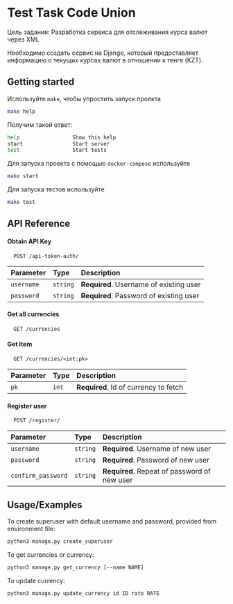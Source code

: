 
# Test Task Code Union

Цель задания: Разработка сервиса для отслеживания курса валют через XML

Необходимо создать сервис на Django, который предоставляет информацию о текущих курсах валют в отношении к тенге (KZT).
## Getting started

Используйте `make`, чтобы упростить запуск проекта

```bash
make help
```

Получим такой ответ:

```bash
help                 Show this help
start                Start server
test                 Start tests
```

Для запуска проекта с помощью `docker-compose` используйте
```bash
make start
```

Для запуска тестов используйте
```bash
make test
```





## API Reference

#### Obtain API Key

```http
  POST /api-token-auth/
```

| Parameter | Type     | Description                       |
| :-------- | :------- | :-------------------------------- |
| `username`| `string` | **Required**. Username of existing user |
| `password`| `string` | **Required**. Password of existing user |

#### Get all currencies

```http
  GET /currencies
```

#### Get item

```http
  GET /currencies/<int:pk>
```

| Parameter | Type     | Description                          |
| :-------- | :------- | :------------------------------------|
| `pk`      | `int`    | **Required**. Id of currency to fetch|


#### Register user

```http
  POST /register/
```

| Parameter | Type     | Description                       |
| :-------- | :------- | :-------------------------------- |
| `username`| `string` | **Required**. Username of new user |
| `password`| `string` | **Required**. Password of new user |
| `confirm_password`| `string` | **Required**. Repeat of password of new user |


## Usage/Examples

To create superuser with default username and password, provided from environment file:

```bash
python3 manage.py create_superuser
```

To get currencies or currency:

```bash
python3 manage.py get_currency [--name NAME]
```

To update currency:
```bash
python3 manage.py update_currency id ID rate RATE
```